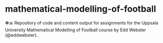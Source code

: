 # mathematical-modelling-of-football
⚽📊 Repository of code and content output for assignments for the Uppsala University Mathematical Modelling of Football course by Edd Webster (@eddwebster)..
